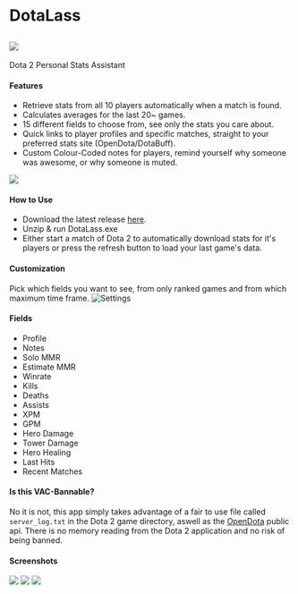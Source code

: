 # DotaLass
![](http://i.imgur.com/dq81WjA.png)
---
Dota 2 Personal Stats Assistant
#### Features
- Retrieve stats from all 10 players automatically when a match is found.
- Calculates averages for the last 20~ games.
- 15 different fields to choose from, see only the stats you care about.
- Quick links to player profiles and specific matches, straight to your preferred stats site (OpenDota/DotaBuff).
- Custom Colour-Coded notes for players, remind yourself why someone was awesome, or why someone is muted.

![](http://i.imgur.com/0Mg1012.png)
#### How to Use
- Download the latest release [here](https://github.com/heartofimpetus/DotaLass/releases).
- Unzip & run DotaLass.exe
- Either start a match of Dota 2 to automatically download stats for it's players or press the refresh button to load your last game's data.
#### Customization
Pick which fields you want to see, from only ranked games and from which maximum time frame.
![Settings](http://i.imgur.com/16aGZIm.png)
#### Fields
- Profile
- Notes
- Solo MMR
- Estimate MMR
- Winrate
- Kills
- Deaths
- Assists
- XPM
- GPM
- Hero Damage
- Tower Damage
- Hero Healing
- Last Hits
- Recent Matches
#### Is this VAC-Bannable?
No it is not, this app simply takes advantage of a fair to use file called `server_log.txt` in the Dota 2 game directory, aswell as the [OpenDota](https://www.opendota.com/) public api.
There is no memory reading from the Dota 2 application and no risk of being banned.
#### Screenshots
![](http://i.imgur.com/aBVSTho.png)
![](http://i.imgur.com/nwHmt6L.png)
![](http://i.imgur.com/nrvllTQ.png)